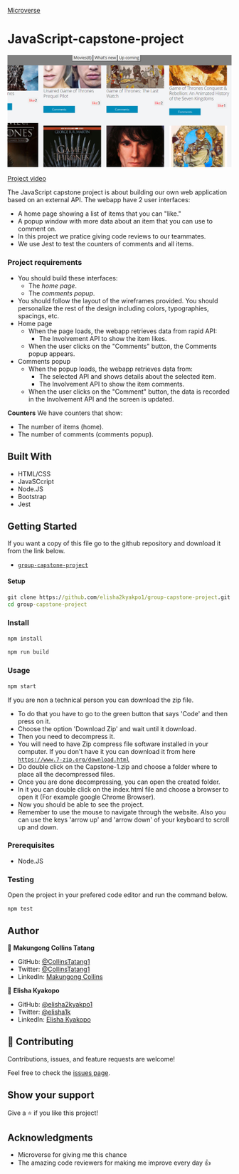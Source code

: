 [Microverse](https://img.shields.io/badge/Microverse-blueviolet)

# JavaScript-capstone-project

![Project image](./src/assets/capstone.png)

[Project video](./src/assets/zoom_3.mp4)

The JavaScript capstone project is about building our own web application based on an external API. The webapp have 2 user interfaces:

- A home page showing a list of items that you can "like."
- A popup window with more data about an item that you can use to comment on.
- In this project we pratice giving code reviews to our teammates. 
- We use Jest to test the counters of comments and all items.

### Project requirements
- You should build these interfaces:
  - The *home page*.
  - The *comments popup*.
- You should follow the layout of the wireframes provided. You should personalize the rest of the design including colors, typographies, spacings, etc.
- Home page
  - When the page loads, the webapp retrieves data from rapid API:
    - The Involvement API to show the item likes.
  - When the user clicks on the "Comments" button, the Comments popup appears.
- Comments popup
  - When the popup loads, the webapp retrieves data from:
    - The selected API and shows details about the selected item.
    - The Involvement API to show the item comments.
  - When the user clicks on the "Comment" button, the data is recorded in the Involvement API and the screen is updated.

**Counters**
We have counters that show:
- The number of items (home).
- The number of comments (comments popup).

## Built With 

- HTML/CSS
- JavaSCcript
- Node.JS
- Bootstrap
- Jest

## Getting Started

If you want a copy of this file go to the github repository and download it from the link below.

- [`group-capstone-project`](https://github.com/elisha2kyakpo1/group-capstone-project.git)


#### Setup

```cmd
git clone https://github.com/elisha2kyakpo1/group-capstone-project.git 
cd group-capstone-project
```
### Install

```cmd
npm install
```

```cmd
npm run build 
```
### Usage

```cmd
npm start
```


If you are non a technical person you can download the zip file.

- To do that you have to go to the green button that says 'Code' and then press on it.
- Choose the option 'Download Zip' and wait until it download.
- Then you need to decompress it.
- You will need to have Zip compress file software installed in your computer. If you don't have it you can download it from here
  [`https://www.7-zip.org/download.html`](https://www.7-zip.org/download.html)
- Do double click on the Capstone-1.zip and choose a folder where to place all the decompressed files.
- Once you are done decompressing, you can open the created folder.
- In it you can double click on the index.html file and choose a browser to open it (For example google Chrome Browser).
- Now you should be able to see the project.
- Remember to use the mouse to navigate through the website. Also you can use the keys 'arrow up' and 'arrow down' of your keyboard to scroll up and down.

### Prerequisites

- Node.JS

### Testing
Open the project in your prefered code editor and run the command below.
```
npm test
```
## Author

👤 **Makungong Collins Tatang**

- GitHub: [@CollinsTatang1](https://github.com/CollinsTatang)
- Twitter: [@CollinsTatang1](https://twitter.com/CollinsTatang1)
- LinkedIn: [Makungong Collins](https://www.linkedin.com/in/makungong-collins/)
  
👤 **Elisha Kyakopo**

- GitHub: [@elisha2kyakpo1](https://github.com/elisha2kyakpo1)
- Twitter: [@elisha1k](https://twitter.com/Elisha1k)
- LinkedIn: [Elisha Kyakopo](https://www.linkedin.com/in/elisha-kyakopo/)

## 🤝 Contributing

Contributions, issues, and feature requests are welcome!

Feel free to check the [issues page](../../issues/).

## Show your support

Give a ⭐️ if you like this project!

## Acknowledgments

- Microverse for giving me this chance
- The amazing code reviewers for making me improve every day :thumbsup:
  